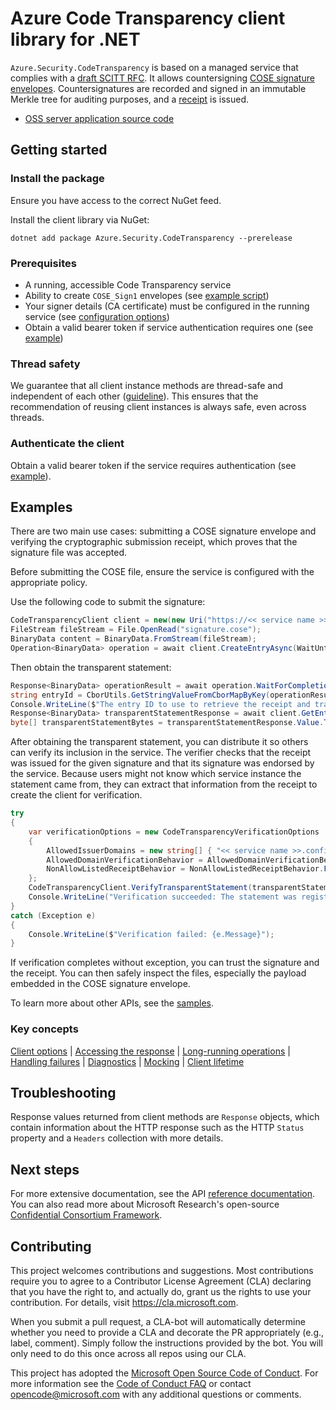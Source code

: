# Azure Code Transparency client library for .NET

<!-- cspell:ignore cose merkle scitt -->

`Azure.Security.CodeTransparency` is based on a managed service that complies with a [draft SCITT RFC][SCITT_ARCHITECTURE_RFC]. It allows countersigning [COSE signature envelopes][COSE_RFC]. Countersignatures are recorded and signed in an immutable Merkle tree for auditing purposes, and a [receipt][SCITT_RECEIPT_RFC] is issued.

- [OSS server application source code][Service_source_code]

## Getting started

### Install the package

Ensure you have access to the correct NuGet feed.

Install the client library via NuGet:

```dotnetcli
dotnet add package Azure.Security.CodeTransparency --prerelease
```

### Prerequisites

- A running, accessible Code Transparency service
- Ability to create `COSE_Sign1` envelopes (see [example script][CTS_claim_generator_script])
- Your signer details (CA certificate) must be configured in the running service (see [configuration options][CTS_configuration_doc])
- Obtain a valid bearer token if service authentication requires one (see [example](https://github.com/Azure/azure-sdk-for-net/blob/main/sdk/confidentialledger/Azure.Security.CodeTransparency/samples/Sample3_UseYourCredentials.md))

### Thread safety

We guarantee that all client instance methods are thread-safe and independent of each other ([guideline](https://azure.github.io/azure-sdk/dotnet_introduction.html#dotnet-service-methods-thread-safety)). This ensures that the recommendation of reusing client instances is always safe, even across threads.

### Authenticate the client

Obtain a valid bearer token if the service requires authentication (see [example](https://github.com/Azure/azure-sdk-for-net/blob/main/sdk/confidentialledger/Azure.Security.CodeTransparency/samples/Sample3_UseYourCredentials.md)).

## Examples

There are two main use cases: submitting a COSE signature envelope and verifying the cryptographic submission receipt, which proves that the signature file was accepted.

Before submitting the COSE file, ensure the service is configured with the appropriate policy.

Use the following code to submit the signature:

```C# Snippet:CodeTransparencySubmission
CodeTransparencyClient client = new(new Uri("https://<< service name >>.confidential-ledger.azure.com"));
FileStream fileStream = File.OpenRead("signature.cose");
BinaryData content = BinaryData.FromStream(fileStream);
Operation<BinaryData> operation = await client.CreateEntryAsync(WaitUntil.Started, content);
```

Then obtain the transparent statement:

```C# Snippet:CodeTransparencyDownloadTransparentStatement
Response<BinaryData> operationResult = await operation.WaitForCompletionAsync();
string entryId = CborUtils.GetStringValueFromCborMapByKey(operationResult.Value.ToArray(), "EntryId");
Console.WriteLine($"The entry ID to use to retrieve the receipt and transparent statement is {{{entryId}}}");
Response<BinaryData> transparentStatementResponse = await client.GetEntryStatementAsync(entryId);
byte[] transparentStatementBytes = transparentStatementResponse.Value.ToArray();
```

After obtaining the transparent statement, you can distribute it so others can verify its inclusion in the service. The verifier checks that the receipt was issued for the given signature and that its signature was endorsed by the service. Because users might not know which service instance the statement came from, they can extract that information from the receipt to create the client for verification.

```C# Snippet:CodeTransparencyVerificationUsingFileBytes
try
{
    var verificationOptions = new CodeTransparencyVerificationOptions
    {
        AllowedIssuerDomains = new string[] { "<< service name >>.confidential-ledger.azure.com" },
        AllowedDomainVerificationBehavior = AllowedDomainVerificationBehavior.EachAllowListedDomainMustHaveValidReceipt,
        NonAllowListedReceiptBehavior = NonAllowListedReceiptBehavior.FailIfPresent
    };
    CodeTransparencyClient.VerifyTransparentStatement(transparentStatementBytes, verificationOptions);
    Console.WriteLine("Verification succeeded: The statement was registered in the immutable ledger.");
}
catch (Exception e)
{
    Console.WriteLine($"Verification failed: {e.Message}");
}
```

If verification completes without exception, you can trust the signature and the receipt. You can then safely inspect the files, especially the payload embedded in the COSE signature envelope.

To learn more about other APIs, see the [samples](https://github.com/Azure/azure-sdk-for-net/blob/main/sdk/confidentialledger/Azure.Security.CodeTransparency/samples).

### Key concepts

<!-- CLIENT COMMON BAR -->
[Client options](https://github.com/Azure/azure-sdk-for-net/blob/main/sdk/core/Azure.Core/README.md#configuring-service-clients-using-clientoptions) |
[Accessing the response](https://github.com/Azure/azure-sdk-for-net/blob/main/sdk/core/Azure.Core/README.md#accessing-http-response-details-using-responset) |
[Long-running operations](https://github.com/Azure/azure-sdk-for-net/blob/main/sdk/core/Azure.Core/README.md#consuming-long-running-operations-using-operationt) |
[Handling failures](https://github.com/Azure/azure-sdk-for-net/blob/main/sdk/core/Azure.Core/README.md#reporting-errors-requestfailedexception) |
[Diagnostics](https://github.com/Azure/azure-sdk-for-net/blob/main/sdk/core/Azure.Core/samples/Diagnostics.md) |
[Mocking](https://github.com/Azure/azure-sdk-for-net/blob/main/sdk/core/Azure.Core/README.md#mocking) |
[Client lifetime](https://devblogs.microsoft.com/azure-sdk/lifetime-management-and-thread-safety-guarantees-of-azure-sdk-net-clients/)
<!-- CLIENT COMMON BAR -->

## Troubleshooting

Response values returned from client methods are `Response` objects, which contain information about the HTTP response such as the HTTP `Status` property and a `Headers` collection with more details.

## Next steps

For more extensive documentation, see the API [reference documentation](https://azure.github.io/azure-sdk-for-net/). You can also read more about Microsoft Research's open-source [Confidential Consortium Framework][ccf].

## Contributing

This project welcomes contributions and suggestions. Most contributions require you to agree to a Contributor License Agreement (CLA) declaring that you have the right to, and actually do, grant us the rights to use your contribution. For details, visit https://cla.microsoft.com.

When you submit a pull request, a CLA-bot will automatically determine whether you need to provide a CLA and decorate the PR appropriately (e.g., label, comment). Simply follow the instructions provided by the bot. You will only need to do this once across all repos using our CLA.

This project has adopted the [Microsoft Open Source Code of Conduct][code_of_conduct]. For more information see the [Code of Conduct FAQ][code_of_conduct_faq] or contact opencode@microsoft.com with any additional questions or comments.

<!-- LINKS -->
[COSE_RFC]: https://www.rfc-editor.org/rfc/rfc8152.txt
[SCITT_ARCHITECTURE_RFC]: https://www.ietf.org/archive/id/draft-ietf-scitt-architecture-11.txt
[SCITT_RECEIPT_RFC]: https://www.ietf.org/archive/id/draft-ietf-cose-merkle-tree-proofs-08.txt
[API_reference]: https://learn.microsoft.com/dotnet/api/azure.security.keyvault.keys
[Service_source_code]: https://github.com/microsoft/scitt-ccf-ledger
[CTS_claim_generator_script]: https://github.com/microsoft/scitt-ccf-ledger/tree/main/demo/cts_poc
[CTS_configuration_doc]: https://github.com/microsoft/scitt-ccf-ledger/blob/main/docs/configuration.md
[ccf]: https://github.com/Microsoft/CCF
[code_of_conduct]: https://opensource.microsoft.com/codeofconduct/
[code_of_conduct_faq]: https://opensource.microsoft.com/codeofconduct/faq/
